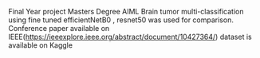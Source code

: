 Final Year project Masters Degree AIML 
Brain tumor multi-classification using fine tuned efficientNetB0 , resnet50 was used for comparison.
Conference paper available on IEEE(https://ieeexplore.ieee.org/abstract/document/10427364/)
dataset is available on Kaggle 
